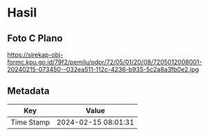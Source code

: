 # Hasil

## Foto C Plano

https://sirekap-obj-formc.kpu.go.id/79f2/pemilu/pdpr/72/05/01/20/08/7205012008001-20240215-073450--032ea511-112c-4236-b935-5c2a8a3fb0e2.jpg


## Metadata

| Key        | Value               |
| ---------- | ------------------- |
| Time Stamp | 2024-02-15 08:01:31 |




